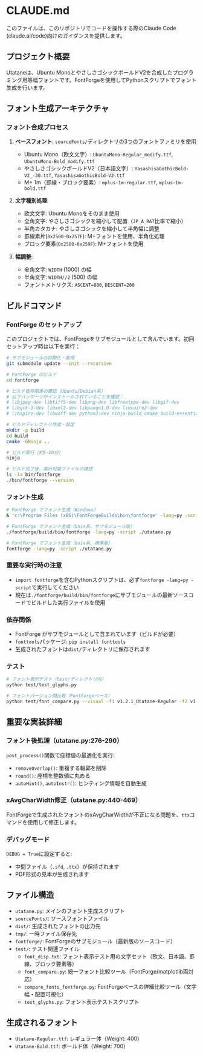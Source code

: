 # CLAUDE.md

このファイルは、このリポジトリでコードを操作する際のClaude Code (claude.ai/code)向けのガイダンスを提供します。

## プロジェクト概要

Utataneは、Ubuntu MonoとやさしさゴシックボールドV2を合成したプログラミング用等幅フォントです。FontForgeを使用してPythonスクリプトでフォント生成を行います。

## フォント生成アーキテクチャ

### フォント合成プロセス
1. **ベースフォント**: `sourceFonts/`ディレクトリの3つのフォントファミリを使用
   - Ubuntu Mono（欧文文字）: `UbuntuMono-Regular_modify.ttf`, `UbuntuMono-Bold_modify.ttf`
   - やさしさゴシックボールドV2（日本語文字）: `YasashisaGothicBold-V2_-30.ttf`, `YasashisaGothicBold-V2.ttf`
   - M+ 1m（罫線・ブロック要素）: `mplus-1m-regular.ttf`, `mplus-1m-bold.ttf`

2. **文字種別処理**:
   - 欧文文字: Ubuntu Monoをそのまま使用
   - 全角文字: やさしさゴシックを縮小して配置（`JP_A_RAT`比率で縮小）
   - 半角カタカナ: やさしさゴシックを縮小して半角幅に調整
   - 罫線素片(`0x2500-0x257F`): M+フォントを使用、半角化処理
   - ブロック要素(`0x2580-0x259F`): M+フォントを使用

3. **幅調整**:
   - 全角文字: `WIDTH` (1000) の幅
   - 半角文字: `WIDTH//2` (500) の幅
   - フォントメトリクス: `ASCENT=800`, `DESCENT=200`

## ビルドコマンド

### FontForge のセットアップ
このプロジェクトでは、FontForgeをサブモジュールとして含んでいます。初回セットアップ時は以下を実行：

```bash
# サブモジュールの初期化・取得
git submodule update --init --recursive

# FontForge のビルド
cd fontforge

# ビルド依存関係の確認（Ubuntu/Debian系）
# 以下パッケージがインストールされていることを確認：
# libjpeg-dev libtiff5-dev libpng-dev libfreetype-dev libgif-dev 
# libgtk-3-dev libxml2-dev libpango1.0-dev libcairo2-dev 
# libspiro-dev libwoff-dev python3-dev ninja-build cmake build-essential gettext

# ビルドディレクトリ作成・設定
mkdir -p build
cd build
cmake -GNinja ..

# ビルド実行（約5-10分）
ninja

# ビルド完了後、実行可能ファイルの確認
ls -la bin/fontforge
./bin/fontforge --version
```

### フォント生成
```bash
# FontForge でフォント生成（Windows）
& 'c:\Program Files (x86)\FontForgeBuilds\bin\fontforge' -lang=py -script .\utatane.py

# FontForge でフォント生成（Unix系、サブモジュール版）
./fontforge/build/bin/fontforge -lang=py -script ./utatane.py

# FontForge でフォント生成（Unix系、標準版）
fontforge -lang=py -script ./utatane.py
```

### 重要な実行時の注意
- `import fontforge`を含むPythonスクリプトは、必ず`fontforge -lang=py -script`で実行してください
- 現在は`./fontforge/build/bin/fontforge`にサブモジュールの最新ソースコードでビルドした実行ファイルを使用

### 依存関係
- FontForge がサブモジュールとして含まれています（ビルドが必要）
- `fonttools`パッケージ: `pip install fonttools`
- 生成されたフォントは`dist/`ディレクトリに保存されます

### テスト
```bash
# フォント表示テスト（test/ディレクトリ内）
python test/test_glyphs.py

# フォントバージョン間比較（FontForgeベース）
python test/font_compare.py --visual -f1 v1.2.1_Utatane-Regular -f2 v1.3.0_Utatane-Regular
```

## 重要な実装詳細

### フォント後処理（utatane.py:276-290）
`post_process()`関数で座標値の最適化を実行:
- `removeOverlap()`: 重複する輪郭を削除
- `round()`: 座標を整数値に丸める  
- `autoHint()`, `autoInstr()`: ヒンティング情報を自動生成

### xAvgCharWidth修正（utatane.py:440-469）
FontForgeで生成されたフォントのxAvgCharWidthが不正になる問題を、`ttx`コマンドを使用して修正します。

### デバッグモード
`DEBUG = True`に設定すると:
- 中間ファイル（`.sfd`, `.ttx`）が保持されます
- PDF形式の見本が生成されます

## ファイル構造
- `utatane.py`: メインのフォント生成スクリプト
- `sourceFonts/`: ソースフォントファイル
- `dist/`: 生成されたフォントの出力先
- `tmp/`: 一時ファイル保存先
- `fontforge/`: FontForgeのサブモジュール（最新版のソースコード）
- `test/`: テスト関連ファイル
  - `font_disp.txt`: フォント表示テスト用の文字セット（欧文、日本語、罫線、ブロック要素等）
  - `font_compare.py`: 統一フォント比較ツール（FontForge/matplotlib両対応）
  - `compare_fonts_fontforge.py`: FontForgeベースの詳細比較ツール（文字幅・配置可視化）
  - `test_glyphs.py`: フォント表示テストスクリプト

## 生成されるフォント
- `Utatane-Regular.ttf`: レギュラー体（Weight: 400）
- `Utatane-Bold.ttf`: ボールド体（Weight: 700）